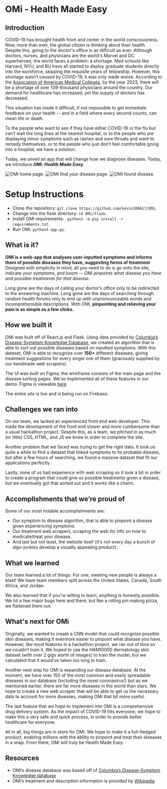 # OMi - Health Made Easy
## Introduction
COVID-19 has brought health front and center in the world consciousness. Now, more than ever, the global citizen is thinking about their health. Despite this, going to the doctor's office is as difficult as ever. Although doctors, nurses, and physicians are the world's Marvel and DC superheroes, the world faces a problem: a shortage. Med schools like Harvard, NYU, and BU have all started to deploy graduate students directly into the workforce, skipping the requisite years of fellowship. However, this shortage wasn’t caused by COVID-19, it was only made worse. According to the [Association of American Medical Colleges](https://www.aamc.org/news-insights/press-releases/new-findings-confirm-predictions-physician-shortage), by the year 2023, there will be a shortage of over 139-thousand physicians around the country. Our demand for healthcare has increased, yet the supply of doctors has decreased.

This situation has made it difficult, if not impossible to get immediate feedback on your health -- and in a field where every second counts, can mean life or death.

To the people who want to see if they have either COVID-19 or the flu but can’t wait the long lines at the nearest hospital, or to the people who are displaying minor symptoms such as rashes and sore throats and want to remedy themselves, or to the people who just don’t feel comfortable going into a hospital, we have a solution.

Today, we unveil an app that will change how we diagnose diseases. Today, we introduce ***OMi: Health Made Easy***.

![OMi home page.](https://github.com/kevin200617/OMi/blob/main/images/1.png?raw=true)
![OMi find your disease page.](https://github.com/kevin200617/OMi/blob/main/images/2.png?raw=true)
![OMi found disease.](https://github.com/kevin200617/OMi/blob/main/images/3.png?raw=true)

# Setup Instructions
* Clone the repository: ```git clone https://github.com/kevin200617/OMi```.
* Change into the flask directory: ```cd OMi/flask```.
* Install OMi requirements: ``` python3 -m pip install -r requirements.txt```.
* Run OMi: ```python3 app.py```.

## What is it?
**OMi is a web-app that analyses user-inputted symptoms and informs them of possible diseases they have, suggesting forms of treatment**. Designed with simplicity in mind, all you need to do is go onto the site, indicate your symptoms, and boom -- *OMi pinpoints what disease you have and possible treatments for that disease.*

Long gone are the days of calling your doctor’s office only to be redirected to the answering machine. Long gone are the days of searching through random health forums only to end up with unpronounceable words and incomprehensible descriptions. With OMi, **pinpointing and relieving your pain is as simple as a few clicks.**
## How we built it
OMi was built off of React.js and Flask. Using data provided by [Columbia’s Disease-Symptom Knowledge Database](https://people.dbmi.columbia.edu/~friedma/Projects/DiseaseSymptomKB/index.html), we created an algorithm that is able to sort out possible diseases based on inputted symptoms. With this dataset, OMi is able to recognize over **150+** different diseases, giving treatment suggestions for every single one of them (graciously supplied by our handmade web scrapers).

The UI was built on Figma; the wireframe consists of the main page and the disease sorting pages. We’ve implemented all of these features in our demo. Figma is viewable [here](https://www.figma.com/file/GvtZjMf6w3tGAaJn8DjCmT/Telehealth-App?node-id=1%3A2)

The entire site is live and is being run on Firebase.
## Challenges we ran into
On our team, we lacked an experienced front end web developer. This made the development of the front end slower and more cumbersome than a usual hackathon project. Despite this, as a team, we pitched in as much (or little) CSS, HTML, and JS we knew in order to complete the site.

Another problem that we faced was trying to get the right data. It took us quite a while to find a dataset that linked symptoms to its probable disease, but after a few hours of searching, we found a massive dataset that fit our applications perfectly.

Lastly, none of us had experience with web scraping so it took a bit in order to create a program that could give us possible treatments given a disease, but we eventually got that sorted out and it works like a charm.

## Accomplishments that we’re proud of
Some of our most notable accomplishments are:

- Our symptom to disease algorithm, that is able to pinpoint a disease given experiencing symptoms
- Our treatment web scrapers, scraping the web for info on how to medicate/treat your disease.
- And last but not least, the website itself (it's not every day a bunch of algo-junkies develop a visually appealing product).


## What we learned
Our team learned a lot of things. For one, meeting new people is always a blast! We have team members split across the United States, Canada, South Africa, and Jordan.

We also learned that if you're willing to learn, anything is honestly possible. We hit a few major bugs here and there, but like a rolling pin making pizza, we flattened them out.

## What's next for OMi
Originally, we wanted to create a CNN model that could recognize possible skin diseases, making it evermore easier to pinpoint what disease you have. However, like most features in a hackathon project, we ran out of time so we couldn’t train it. We hoped to use the HAM10000 dermatology skin dataset (with over 2 gigs worth of images) to train the model, but we calculated that it would've taken too long to train.

Another next step for OMi is expanding our disease database. At the moment, we have over 150 of the most common and easily spreadable diseases in our database (including the novel coronavirus!) but as we mentioned earlier, there are far more diseases in the world than stars. We hope to create a new web scraper that will be able to get us the necessary data to account for more diseases, making OMi that bit more useful.

The last feature that we hope to implement into OMi is a comprehensive drug delivery system. As the impact of COVID-19 hits everyone, we hope to make this a very safe and quick process, in order to provide better healthcare for everyone.

All in all, big things are in store for OMi. We hope to make it a full-fledged product, enabling millions with the ability to pinpoint and treat their diseases in a snap. From there, OMi will truly be Health Made Easy.


## Resources
- OMi’s disease database was based off of [Columbia’s Disease-Symptom Knowledge database](https://people.dbmi.columbia.edu/~friedma/Projects/DiseaseSymptomKB/index.html)
- OMi’s treatment and description information is provided by [Wikipedia](https://en.wikipedia.org/wiki/Main_Page)
